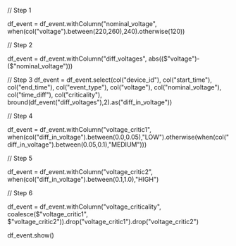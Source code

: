 // Step 1

df_event = df_event.withColumn("nominal_voltage", when(col("voltage").between(220,260),240).otherwise(120))

// Step 2 

df_event = df_event.withColumn("diff_voltages", abs(($"voltage")-($"nominal_voltage")))

// Step 3
df_event = df_event.select(col("device_id"), col("start_time"), col("end_time"), col("event_type"), col("voltage"), col("nominal_voltage"), col("time_diff"), col("criticality"),  bround(df_event("diff_voltages"),2).as("diff_in_voltage"))

// Step 4

df_event = df_event.withColumn("voltage_critic1", when(col("diff_in_voltage").between(0.0,0.05),"LOW").otherwise(when(col("diff_in_voltage").between(0.05,0.1),"MEDIUM")))

// Step 5

df_event = df_event.withColumn("voltage_critic2", when(col("diff_in_voltage").between(0.1,1.0),"HIGH")

// Step 6

df_event = df_event.withColumn("voltage_criticality", coalesce($"voltage_critic1", $"voltage_critic2")).drop("voltage_critic1").drop("voltage_critic2")

df_event.show()